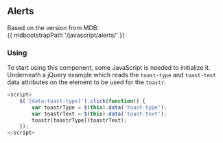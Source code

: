 ## Alerts

Based on the version from MDB:<br>
{{ mdbootstrapPath '/javascript/alerts/' }}

### Using

To start using this component, some JavaScript is needed to initialize it.
Underneath a jQuery example which reads the `toast-type` and `toast-text` data attributes on the element to be used for the `toastr`.

```javascript
<script>
    $('[data-toast-type]').click(function() {
        var toastrType = $(this).data('toast-type');
        var toastrText = $(this).data('toast-text');
        toastr[toastrType](toastrText);
    });
</script>
```
